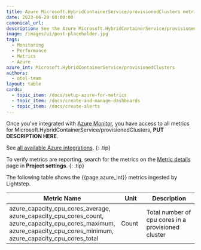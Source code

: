 ```yaml
---
title: Azure Microsoft.HybridContainerService/provisionedClusters metrics
date: 2023-06-29 00:00:00
canonical_url:
description: See the Azure Microsoft.HybridContainerService/provisionedClusters metrics ingested by Lightstep Observability
image: /images/ui/post-placeholder.jpg
tags:
  - Monitoring
  - Performance
  - Metrics
  - Azure
azure_int: Microsoft.HybridContainerService/provisionedClusters
authors:
  - otel-team
layout: table
cards:
  - topic_item: /docs/setup-azure-for-metrics
  - topic_item: /docs/create-and-manage-dashboards
  - topic_item: /docs/create-alerts
---
```

Once you've integrated with [Azure Monitor](/docs/setup-azure-for-metrics), you have access to all metrics for Microsoft.HybridContainerService/provisionedClusters, **PUT DESCRIPTION HERE**. 

See [all available Azure integrations](/docs/azure-metrics).
{: .tip}

To verify metrics are reporting, search for the metrics on the [Metric details](/docs/manage-metric-details) page in **Project settings**.
{: .tip}

The following table shows the {{page.azure_int}} metrics ingested by Lightstep.
<table class="table-aws">
<colgroup><col span="1" style="width: 35%;" /><col span="1" style="width: 15%;" /><col span="1" style="width: 35%;" /></colgroup>
  <thead>
    <th>Metric Name</th>
    <th>Unit</th>
    <th>Description</th>
  </thead>
  <tr>
    <td>azure_capacity_cpu_cores_average, azure_capacity_cpu_cores_count, azure_capacity_cpu_cores_maximum, azure_capacity_cpu_cores_minimum, azure_capacity_cpu_cores_total</td>
    <td>Count</td>
    <td>Total number of cpu cores in a provisioned cluster</td>
  </tr>
</table>
